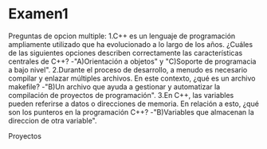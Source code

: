 # Examen1
Preguntas de opcion multiple:
    1.C++ es un lenguaje de programación ampliamente utilizado que ha evolucionado a lo largo de los años. ¿Cuáles de 
      las siguientes opciones describen correctamente las características centrales de C++?
      -"A)Orientación a objetos" y "C)Soporte de programacia a bajo nivel".
    2.Durante el proceso de desarrollo, a menudo es necesario compilar y enlazar múltiples archivos. En este 
      contexto, ¿qué es un archivo makefile?
      -"B)Un archivo que ayuda a gestionar y automatizar la compilación de proyectos de programación".
    3.En C++, las variables pueden referirse a datos o direcciones de memoria. En relación a esto, 
      ¿qué son los punteros en la programación C++?
      -"B)Variables que almacenan la direccion de otra variable".

Proyectos